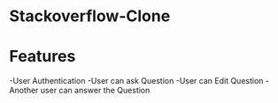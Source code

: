 # Stackoverflow-Clone
<h1> Features </h1>
-User Authentication
-User can ask Question
-User can Edit Question
-Another user can answer the Question

